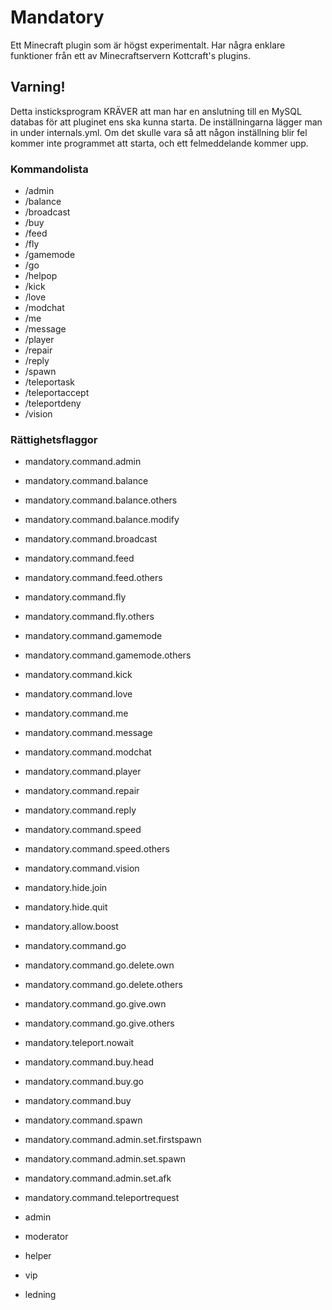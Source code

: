 # Mandatory
Ett Minecraft plugin som är högst experimentalt. Har några enklare funktioner från ett av Minecraftservern Kottcraft's plugins.

## Varning!

Detta insticksprogram KRÄVER att man har en anslutning till en MySQL databas för att pluginet ens ska kunna starta. De inställningarna lägger man in under internals.yml. Om det skulle vara så att någon inställning blir fel kommer inte programmet att starta, och ett felmeddelande kommer upp.

### Kommandolista

- /admin
- /balance
- /broadcast
- /buy
- /feed
- /fly
- /gamemode
- /go
- /helpop
- /kick
- /love
- /modchat
- /me
- /message
- /player
- /repair
- /reply
- /spawn
- /teleportask
- /teleportaccept
- /teleportdeny
- /vision

### Rättighetsflaggor

- mandatory.command.admin
- mandatory.command.balance
- mandatory.command.balance.others
- mandatory.command.balance.modify
- mandatory.command.broadcast
- mandatory.command.feed
- mandatory.command.feed.others
- mandatory.command.fly
- mandatory.command.fly.others
- mandatory.command.gamemode
- mandatory.command.gamemode.others
- mandatory.command.kick
- mandatory.command.love
- mandatory.command.me
- mandatory.command.message
- mandatory.command.modchat
- mandatory.command.player
- mandatory.command.repair
- mandatory.command.reply
- mandatory.command.speed
- mandatory.command.speed.others
- mandatory.command.vision
- mandatory.hide.join
- mandatory.hide.quit
- mandatory.allow.boost
- mandatory.command.go
- mandatory.command.go.delete.own
- mandatory.command.go.delete.others
- mandatory.command.go.give.own
- mandatory.command.go.give.others
- mandatory.teleport.nowait
- mandatory.command.buy.head
- mandatory.command.buy.go
- mandatory.command.buy
- mandatory.command.spawn
- mandatory.command.admin.set.firstspawn
- mandatory.command.admin.set.spawn
- mandatory.command.admin.set.afk
- mandatory.command.teleportrequest

- admin
- moderator
- helper
- vip
- ledning
